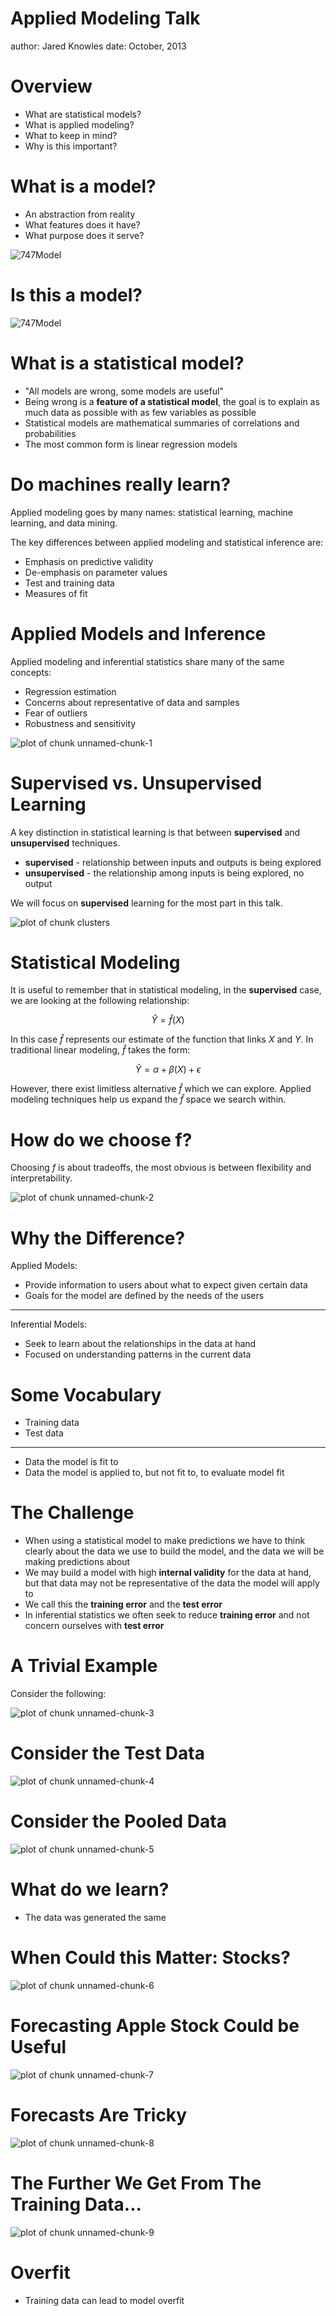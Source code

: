 Applied Modeling Talk
========================================================
author: Jared Knowles
date: October, 2013

Overview
===============

- What are statistical models?
- What is applied modeling?
- What to keep in mind?
- Why is this important?

What is a model?
===============================

- An abstraction from reality
- What features does it have?
- What purpose does it serve?

<img src="img/pictureaf1art1.jpg" title="747 Model" alt="747Model" style="display: block; margin: auto;" />

Is this  a model?
===============================

<img src="img/dalek_blueprint.jpg" title="Dalek Model" alt="747Model" style="display: block; margin: auto;" />


What is a statistical model?
===============================

- "All models are wrong, some models are useful"
- Being wrong is a **feature of a statistical model**, the goal is to explain 
as much data as possible with as few variables as possible
- Statistical models are mathematical summaries of correlations and probabilities
- The most common form is linear regression models


Do machines really learn?
========================================================

Applied modeling goes by many names: statistical learning, machine learning, and 
data mining. 

The key differences between applied modeling and statistical inference are:

- Emphasis on predictive validity
- De-emphasis on parameter values
- Test and training data
- Measures of fit

Applied Models and Inference
========================================================

Applied modeling and inferential statistics share many of the same concepts:

- Regression estimation
- Concerns about representative of data and samples
- Fear of outliers
- Robustness and sensitivity

<img src="AppliedModelingTalk-figure/unnamed-chunk-1.png" title="plot of chunk unnamed-chunk-1" alt="plot of chunk unnamed-chunk-1" style="display: block; margin: auto;" />



Supervised vs. Unsupervised Learning
===========================================================

A key distinction in statistical learning is that between **supervised** and 
**unsupervised** techniques. 

- **supervised** - relationship between inputs and outputs is being explored
- **unsupervised** - the relationship among inputs is being explored, no output

We will focus on **supervised** learning for the most part in this talk. 

<img src="AppliedModelingTalk-figure/clusters.png" title="plot of chunk clusters" alt="plot of chunk clusters" style="display: block; margin: auto;" />



Statistical Modeling
=======================================================

It is useful to remember that in statistical modeling, in the **supervised** case, we are looking at the following relationship:

$$ \hat{Y} = \hat{f}(X) $$

In this case $\hat{f}$ represents our estimate of the function that links $X$ and 
$Y$. In traditional linear modeling, $\hat{f}$ takes the form:

$$ \hat{Y} = \alpha + \beta(X) + \epsilon $$

However, there exist limitless alternative $\hat{f}$ which we can explore. Applied modeling techniques help us expand the $\hat{f}$ space we search within.

How do we choose f?
===================================================

Choosing $f$ is about tradeoffs, the most obvious is between flexibility and 
interpretability.

<img src="AppliedModelingTalk-figure/unnamed-chunk-2.png" title="plot of chunk unnamed-chunk-2" alt="plot of chunk unnamed-chunk-2" style="display: block; margin: auto;" />



Why the Difference?
========================================================

Applied Models:

- Provide information to users about what to expect given certain data
- Goals for the model are defined by the needs of the users

***

Inferential Models: 

- Seek to learn about the relationships in the data at hand
- Focused on understanding patterns in the current data


Some Vocabulary
========================================================

- Training data
- Test data


***

- Data the model is fit to
- Data the model is applied to, but not fit to, to evaluate model fit

The Challenge
=================================

- When using a statistical model to make predictions we have to think clearly 
about the data we use to build the model, and the data we will be making 
predictions about
- We may build a model with high **internal validity** for the data at hand, 
but that data may not be representative of the data the model will apply to
- We call this the **training error** and the **test error**
- In inferential statistics we often seek to reduce **training error** and not 
concern ourselves with **test error**


A Trivial Example
===============================

Consider the following:

<img src="AppliedModelingTalk-figure/unnamed-chunk-3.png" title="plot of chunk unnamed-chunk-3" alt="plot of chunk unnamed-chunk-3" style="display: block; margin: auto;" />


Consider the Test Data
=========================

<img src="AppliedModelingTalk-figure/unnamed-chunk-4.png" title="plot of chunk unnamed-chunk-4" alt="plot of chunk unnamed-chunk-4" style="display: block; margin: auto;" />


Consider the Pooled Data
==========================

<img src="AppliedModelingTalk-figure/unnamed-chunk-5.png" title="plot of chunk unnamed-chunk-5" alt="plot of chunk unnamed-chunk-5" style="display: block; margin: auto;" />


What do we learn?
=============================

- The data was generated the same


When Could this Matter: Stocks?
=================================

<img src="AppliedModelingTalk-figure/unnamed-chunk-6.png" title="plot of chunk unnamed-chunk-6" alt="plot of chunk unnamed-chunk-6" style="display: block; margin: auto;" />



Forecasting Apple Stock Could be Useful
===========================================

<img src="AppliedModelingTalk-figure/unnamed-chunk-7.png" title="plot of chunk unnamed-chunk-7" alt="plot of chunk unnamed-chunk-7" style="display: block; margin: auto;" />


Forecasts Are Tricky
========================

<img src="AppliedModelingTalk-figure/unnamed-chunk-8.png" title="plot of chunk unnamed-chunk-8" alt="plot of chunk unnamed-chunk-8" style="display: block; margin: auto;" />


The Further We Get From The Training Data...
================================================


<img src="AppliedModelingTalk-figure/unnamed-chunk-9.png" title="plot of chunk unnamed-chunk-9" alt="plot of chunk unnamed-chunk-9" style="display: block; margin: auto;" />



Overfit
=====================

- Training data can lead to model overfit

